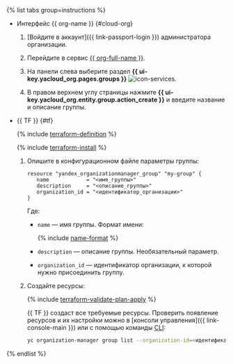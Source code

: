 {% list tabs group=instructions %}

- Интерфейс {{ org-name }} {#cloud-org}

    1. [Войдите в аккаунт]({{ link-passport-login }}) администратора организации.

    1. Перейдите в сервис [{{ org-full-name }}]({{link-org-main}}).

    1. На панели слева выберите раздел **{{ ui-key.yacloud_org.pages.groups }}** ![icon-services](../../_assets/console-icons/persons.svg).

    1. В правом верхнем углу страницы нажмите **{{ ui-key.yacloud_org.entity.group.action_create }}** и введите название и описание группы.

- {{ TF }} {#tf}

  {% include [terraform-definition](../../_tutorials/terraform-definition.md) %}

  {% include [terraform-install](../../_includes/terraform-install.md) %}

  1. Опишите в конфигурационном файле параметры группы:

     ```hcl
     resource "yandex_organizationmanager_group" "my-group" {
        name            = "<имя_группы>"
        description     = "<описание_группы>"
        organization_id = "<идентификатор_организации>"
     }
     ```

     Где: 

     * `name` — имя группы. Формат имени:

        {% include [name-format](../../_includes/name-format.md) %}

     * `description` — описание группы. Необязательный параметр.
     * `organization_id` — идентификатор организации, к которой нужно присоединить группу.

  1. Создайте ресурсы:

      {% include [terraform-validate-plan-apply](../../_tutorials/terraform-validate-plan-apply.md) %}
      
      {{ TF }} создаст все требуемые ресурсы. Проверить появление ресурсов и их настройки можно в [консоли управления]({{ link-console-main }}) или с помощью команды [CLI](../../cli/quickstart.md):

      ```bash
      yc organization-manager group list --organization-id=<идентификатор_организации>
      ```

{% endlist %}
